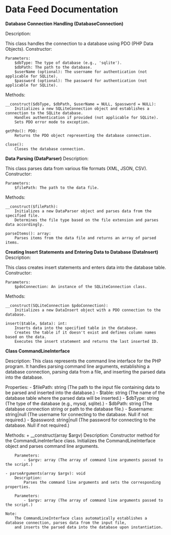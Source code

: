 # Data Feed Documentation

**Database Connection Handling (DatabaseConnection)**

Description:

This class handles the connection to a database using PDO (PHP Data Objects).
Constructor:

    Parameters:
        $dbType: The type of database (e.g., 'sqlite').
        $dbPath: The path to the database.
        $userName (optional): The username for authentication (not applicable for SQLite).
        $password (optional): The password for authentication (not applicable for SQLite).

Methods:

    __construct($dbType, $dbPath, $userName = NULL, $password = NULL):
        Initializes a new SQLiteConnection object and establishes a connection to the SQLite database.
        Handles authentication if provided (not applicable for SQLite).
        Sets PDO error mode to exception.

    getPdo(): PDO:
        Returns the PDO object representing the database connection.

    close():
        Closes the database connection.

**Data Parsing (DataParser)**
Description:

This class parses data from various file formats (XML, JSON, CSV).
Constructor:

    Parameters:
        $filePath: The path to the data file.

Methods:

    __construct($filePath):
        Initializes a new DataParser object and parses data from the specified file.
        Determines the file type based on the file extension and parses data accordingly.

    parseItems(): array:
        Parses items from the data file and returns an array of parsed items.

**Creating Insert Statements and Entering Data to Database (DataInsert)**
Description:

This class creates insert statements and enters data into the database table.
Constructor:

    Parameters:
        $pdoConnection: An instance of the SQLiteConnection class.

Methods:

    __construct(SQLiteConnection $pdoConnection):
        Initializes a new DataInsert object with a PDO connection to the database.

    insert($table, $data): int:
        Inserts data into the specified table in the database.
        Creates the table if it doesn't exist and defines column names based on the data.
        Executes the insert statement and returns the last inserted ID.

**Class CommandLineInterface**

Description:
    This class represents the command line interface for the PHP program. It handles parsing command line arguments,
    establishing a database connection, parsing data from a file, and inserting the parsed data into the database.

Properties:
    - $filePath: string (The path to the input file containing data to be parsed and inserted into the database.)
    - $table: string (The name of the database table where the parsed data will be inserted.)
    - $dbType: string (The type of the database (e.g., mysql, sqlite).)
    - $dbPath: string (The database connection string or path to the database file.)
    - $username: string|null (The username for connecting to the database. Null if not required.)
    - $password: string|null (The password for connecting to the database. Null if not required.)

Methods:
    + __construct(array $argv)
        Description:
            Constructor method for the CommandLineInterface class.
            Initializes the CommandLineInterface object and parses command line arguments.

        Parameters:
            - $argv: array (The array of command line arguments passed to the script.)

    - parseArguments(array $argv): void
        Description:
            Parses the command line arguments and sets the corresponding properties.

        Parameters:
            - $argv: array (The array of command line arguments passed to the script.)

    Note:
        The CommandLineInterface class automatically establishes a database connection, parses data from the input file,
        and inserts the parsed data into the database upon instantiation.
